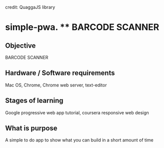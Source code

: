 credit: QuaggaJS library

# simple-pwa.  ** BARCODE SCANNER

## Objective

BARCODE SCANNER

## Hardware / Software requirements

Mac OS, Chrome, Chrome web server, text-editor

## Stages of learning

Google progressive web app tutorial, coursera responsive web design

## What is purpose

A simple to do app to show what you can build in a short amount of time